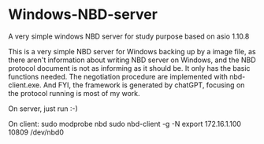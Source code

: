 # Windows-NBD-server
A very simple windows NBD server for study purpose based on asio 1.10.8

This is a very simple NBD server for Windows backing up by a image file, as there aren't information about writing NBD server on Windows, 
and the NBD protocol document is not as informing as it should be. It only has the basic functions needed. The negotiation procedure are 
implemented with nbd-client.exe. And FYI, the framework is generated by chatGPT, focusing on the protocol running is most of my work.

On server, just run :-)

On client:
sudo modprobe nbd
sudo nbd-client -g -N export 172.16.1.100 10809 /dev/nbd0
